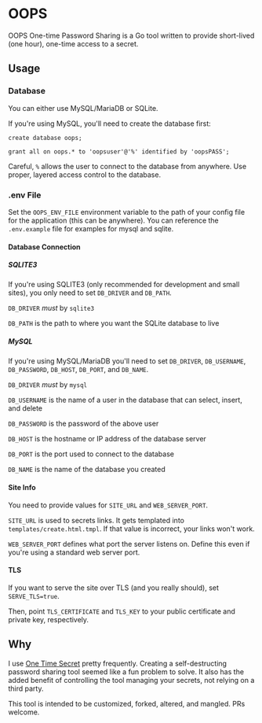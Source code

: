 # OOPS

OOPS One-time Password Sharing is a Go tool written to provide short-lived (one hour), one-time access to a secret.

## Usage

### Database

You can either use MySQL/MariaDB or SQLite.

If you're using MySQL, you'll need to create the database first:

```mysql
create database oops;

grant all on oops.* to 'oopsuser'@'%' identified by 'oopsPASS';
```

Careful, `%` allows the user to connect to the database from anywhere. Use proper, layered access control to the database.

### .env File

Set the `OOPS_ENV_FILE` environment variable to the path of your config file for the application (this can be anywhere). You can reference the `.env.example` file for examples for mysql and sqlite.

#### Database Connection

##### SQLITE3

If you're using SQLITE3 (only recommended for development and small sites), you only need to set `DB_DRIVER` and `DB_PATH`.

`DB_DRIVER` *must* by `sqlite3`

`DB_PATH` is the path to where you want the SQLite database to live

##### MySQL 

If you're using MySQL/MariaDB you'll need to set `DB_DRIVER`, `DB_USERNAME`, `DB_PASSWORD`, `DB_HOST`, `DB_PORT`, and `DB_NAME`.

`DB_DRIVER` *must* by `mysql`

`DB_USERNAME` is the name of a user in the database that can select, insert, and delete

`DB_PASSWORD` is the password of the above user

`DB_HOST` is the hostname or IP address of the database server

`DB_PORT` is the port used to connect to the database

`DB_NAME` is the name of the database you created

#### Site Info

You need to provide values for `SITE_URL` and `WEB_SERVER_PORT`.

`SITE_URL` is used to secrets links. It gets templated into `templates/create.html.tmpl`. If that value is incorrect, your links won't work.

`WEB_SERVER_PORT` defines what port the server listens on. Define this even if you're using a standard web server port.

#### TLS

If you want to serve the site over TLS (and you really should), set `SERVE_TLS=true`.

Then, point `TLS_CERTIFICATE` and `TLS_KEY` to your public certificate and private key, respectively.

## Why

I use [One Time Secret](https://onetimesecret.com/) pretty frequently. Creating a self-destructing password sharing tool seemed like a fun problem to solve. It also has the added benefit of controlling the tool managing your secrets, not relying on a third party.

This tool is intended to be customized, forked, altered, and mangled. PRs welcome.